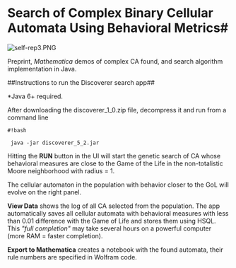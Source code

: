 # **Search of Complex Binary Cellular Automata Using Behavioral Metrics**#

![self-rep3.PNG](https://bitbucket.org/repo/dodynj/images/4082026190-self-rep3.PNG)

Preprint, *Mathematica* demos of complex CA found, and search algorithm implementation in Java.

##Instructions to run the Discoverer search app##

*Java 6+ required. 

After downloading the discoverer_1_0.zip file, decompress it and run from a command line


```
#!bash

 java -jar discoverer_5_2.jar
```

Hitting the **RUN** button in the UI will start the genetic search of CA whose behavioral measures are close to the Game of the Life in the non-totalistic Moore neighborhood with radius = 1.

The cellular automaton in the population with behavior closer to the GoL will evolve on the right panel. 

**View Data** shows the log of all CA selected from the population. The app automatically saves all cellular automata with behavioral measures with less than 0.01 difference with the Game of Life and stores them using HSQL. This *"full completion"* may take several hours on a powerful computer (more RAM = faster completion). 

**Export to Mathematica** creates a notebook with the found automata, their rule numbers are specified in Wolfram code.
